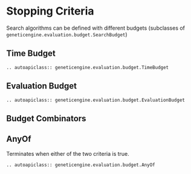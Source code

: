 # Stopping Criteria

Search algorithms can be defined with different budgets (subclasses of `geneticengine.evaluation.budget.SearchBudget`)

## Time Budget

```{eval-rst}
.. autoapiclass:: geneticengine.evaluation.budget.TimeBudget
```

## Evaluation Budget

```{eval-rst}
.. autoapiclass:: geneticengine.evaluation.budget.EvaluationBudget
```

## Budget Combinators

## AnyOf

Terminates when either of the two criteria is true.

```{eval-rst}
.. autoapiclass:: geneticengine.evaluation.budget.AnyOf
```
